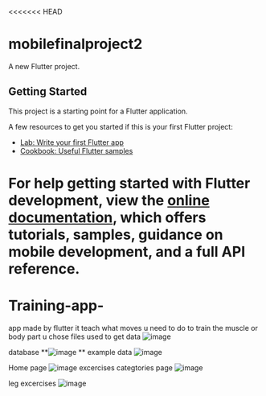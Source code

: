 <<<<<<< HEAD
# mobilefinalproject2

A new Flutter project.

## Getting Started

This project is a starting point for a Flutter application.

A few resources to get you started if this is your first Flutter project:

- [Lab: Write your first Flutter app](https://docs.flutter.dev/get-started/codelab)
- [Cookbook: Useful Flutter samples](https://docs.flutter.dev/cookbook)

For help getting started with Flutter development, view the
[online documentation](https://docs.flutter.dev/), which offers tutorials,
samples, guidance on mobile development, and a full API reference.
=======
# Training-app-
app made by flutter it teach what moves u need to do to train  the muscle or body part u chose 
files used to get data 
![image](https://github.com/user-attachments/assets/aa53c1b2-088c-4910-a15d-12d2c2082159)

database
**![image](https://github.com/user-attachments/assets/0bf016d3-0e94-49a0-a00e-c1affcd0e277)
**
example data 
![image](https://github.com/user-attachments/assets/19a18ef2-01d0-49e4-8391-c532a6ec0c1c)

Home page
![image](https://github.com/user-attachments/assets/a9ff600f-9b3a-4ecc-8bc6-776f79590b01)
excercises categtories page 
![image](https://github.com/user-attachments/assets/210a0153-720c-4854-a48e-0411204a85a4)


leg excercises 
![image](https://github.com/user-attachments/assets/6d6c24f3-1a0a-43b9-aa9f-e5c8e8cb1802)

